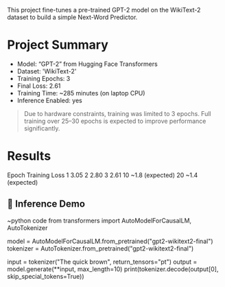 This project fine-tunes a pre-trained GPT-2 model on the WikiText-2 dataset to build a simple Next-Word Predictor.

# Project Summary
-	Model: “GPT-2” from Hugging Face Transformers
-	Dataset: 'WikiText-2'
-	Training Epochs: 3
-	Final Loss: 2.61
-	Training Time: ~285 minutes (on laptop CPU)
-	Inference Enabled: yes
> Due to hardware constraints, training was limited to 3 epochs. Full training over 25–30 epochs is expected to improve performance significantly.

# Results
Epoch	Training Loss
 1	       3.05
 2	       2.80
 3	       2.61
 10	      ~1.8 (expected)
 20	      ~1.4 (expected)


## 🔁 Inference Demo
~python code
from transformers import AutoModelForCausalLM, AutoTokenizer

model = AutoModelForCausalLM.from_pretrained("gpt2-wikitext2-final")
tokenizer = AutoTokenizer.from_pretrained("gpt2-wikitext2-final")

input = tokenizer("The quick brown", return_tensors="pt")
output = model.generate(**input, max_length=10)
print(tokenizer.decode(output[0], skip_special_tokens=True))
